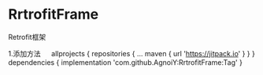 # RrtrofitFrame
Retrofit框架

1.添加方法
　	allprojects {
		repositories {
			...
			maven { url 'https://jitpack.io' }
		}
	}
  dependencies {
	        implementation 'com.github.AgnoiY:RrtrofitFrame:Tag'
	}

